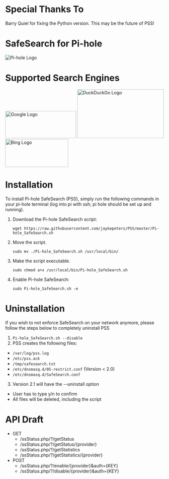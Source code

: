 # Special Thanks To

Barry Quiel for fixing the Python version. This may be the future of PSS!

# SafeSearch for Pi-hole

![Pi-hole Logo](https://i0.wp.com/pi-hole.net/wp-content/uploads/2017/06/Vortex-r.png?resize=100%2C100&ssl=1)

# Supported Search Engines

<img src="https://www.festisite.com/static/partylogo/img/logos/google.png" alt="Google Logo" width="225" height="86">
<img src="https://dwglogo.com/wp-content/uploads/2016/01/DuckDuckGo_logo_004.svg" alt="DuckDuckGo Logo" width="275" height="154.75">
<img src="https://upload.wikimedia.org/wikipedia/commons/thumb/e/e9/Bing_logo.svg/2000px-Bing_logo.svg.png" alt="Bing Logo" width="200" height="89.2">

# Installation

To install Pi-hole SafeSearch (PSS), simply run the following commands in your pi-hole terminal (log into pi with ssh; pi hole should be set up and running).

1. Download the Pi-hole SafeSearch script:
  
    `wget https://raw.githubusercontent.com/jaykepeters/PSS/master/Pi-hole_SafeSearch.sh`

2. Move the script.
  
    `sudo mv ./Pi-hole_SafeSearch.sh /usr/local/bin/`

3. Make the script executable.
  
    `sudo chmod a+x /usr/local/bin/Pi-hole_SafeSearch.sh`

4. Enable Pi-hole SafeSearch:
  
    `sudo Pi-hole_SafeSearch.sh -e`


# Uninstallation

If you wish to not enforce SafeSearch on your network anymore, please follow the steps below to completely uninstall PSS
1. `Pi-hole_SafeSearch.sh --disable`
2. PSS creates the following files:
  - `/var/log/pss.log`
  - `/etc/pss.ack`
  - `/tmp/safesearch.txt`
  - `/etc/dnsmasq.d/05-restrict.conf` (Version < 2.0)
  - `/etc/dnsmasq.d/SafeSearch.conf`
3. Version 2.1 will have the --uninstall option
  - User has to type y/n to confirm
  - All files will be deleted, including the script
  
# API Draft

- GET 
  * /ssStatus.php/?/getStatus
  * /ssStatus.php/?/getStatus/{provider}
  * /ssStatus.php/?/getStatistics
  * /ssStatus.php/?/getStatistics/{provider}
- POST
  * /ssStatus.php/?/enable/{provider}&auth={KEY}
  * /ssStatus.php/?/disable/{provider}&auth={KEY}
